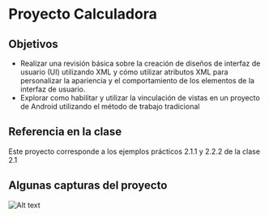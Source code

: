# Proyecto Calculadora
## Objetivos
- Realizar una revisión básica sobre la creación de diseños de interfaz de usuario (UI) utilizando XML y cómo utilizar atributos XML para personalizar la apariencia y el comportamiento de los elementos de la interfaz de usuario.
- Explorar como habilitar y utilizar la vinculación de vistas en un proyecto de Android utilizando el método de trabajo tradicional

## Referencia en la clase
Este proyecto corresponde a los ejemplos prácticos 2.1.1 y 2.2.2 de la clase 2.1

## Algunas capturas del proyecto
![Alt text](https://github.com/vareladev/pdm2024/tree/main/projectscreenshots/Clase21.jpg)